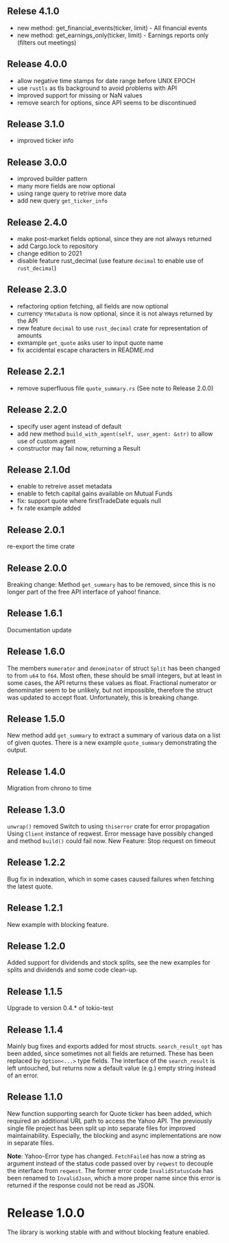 ## Relese 4.1.0
+ new method: get_financial_events(ticker, limit) - All financial events
+ new method: get_earnings_only(ticker, limit) - Earnings reports only (filters out meetings)

## Release 4.0.0
+ allow negative time stamps for date range before UNIX EPOCH
+ use `rustls` as tls background to avoid problems with API
+ improved support for missing or NaN values
+ remove search for options, since API seems to be discontinued

## Release 3.1.0
+ improved ticker info

## Release 3.0.0
+ improved builder pattern
+ many more fields are now optional
+ using range query to retrive more data
+ add new query `get_ticker_info`

## Release 2.4.0
+ make post-market fields optional, since they are not always returned
+ add Cargo.lock to repository
+ change edition to 2021
+ disable feature rust_decimal (use feature `decimal` to enable use of `rust_decimal`)

## Release 2.3.0
+ refactoring option fetching, all fields are now optional
+ currency `YMetaData` is now optional, since it is not always returned by the API
+ new feature `decimal` to use `rust_decimal` crate for representation of amounts
+ exmample `get_quote` asks user to input quote name
+ fix accidental escape characters in README.md

## Release 2.2.1
+ remove superfluous file `quote_summary.rs` (See note to Release 2.0.0)

## Release 2.2.0
+ specify user agent instead of default
+ add new method `build_with_agent(self, user_agent: &str)` to allow use of custom agent
+ constructor may fail now, returning a Result

## Release 2.1.0d
+ enable to retreive asset metadata
+ enable to fetch capital gains available on Mutual Funds
+ fix: support quote where firstTradeDate equals null
+ fx rate example added

## Release 2.0.1
re-export the time crate

## Release 2.0.0
Breaking change: Method `get_summary` has to be removed, since this is no longer part of the free
API interface of yahoo! finance.

## Release 1.6.1
Documentation update

## Release 1.6.0
The members `mumerator` and `denominator` of struct `Split` has been changed to from `u64` to `f64`.
Most often, these should be small integers, but at least in some cases, the API returns these
values as float. Fractional numerator or denominater seem to be unlikely, but not impossible,
therefore the struct was updated to accept float. Unfortunately, this is breaking change.

## Release 1.5.0
New method add `get_summary` to extract a summary of various data on a list of given quotes.
There is a new example `quote_summary` demonstrating the output.

## Release 1.4.0
Migration from chrono to time

## Release 1.3.0
`unwrap()` removed
Switch to using `thiserror` crate for error propagation
Using `Client` instance of reqwest.
Error message have possibly changed and method `build()` could fail now.
New Feature: Stop request on timeout

## Release 1.2.2
Bug fix in indexation, which in some cases caused failures when fetching the latest quote.

## Release 1.2.1
New example with blocking feature.

## Release 1.2.0
Added support for dividends and stock splits, see the new examples for splits and dividends and some code clean-up.

## Release 1.1.5
Upgrade to version 0.4.* of tokio-test

## Release 1.1.4
Mainly bug fixes and exports added for most structs.
`search_result_opt` has been added, since sometimes not all fields are returned. These has been replaced by `Option<...>` type fields. The interface
of the `search_result` is left untouched, but returns now a default value (e.g.) empty string instead of an error.

## Release 1.1.0
New function supporting search for Quote ticker has been added, which required an additional URL path to access the Yahoo API. The previously single file project has been split up into separate files for improved maintainability. Especially, the blocking and async implementations are now
in separate files.

**Note**: Yahoo-Error type has changed. `FetchFailed` has now a string as argument instead of the status code passed over by `reqwest` to decouple the interface from `reqwest`. The former error code `InvalidStatusCode` has been renamed to `InvalidJson`, which a more proper name since this error is returned if the response could not be read as JSON.

# Release 1.0.0
The library is working stable with and without blocking feature enabled.
